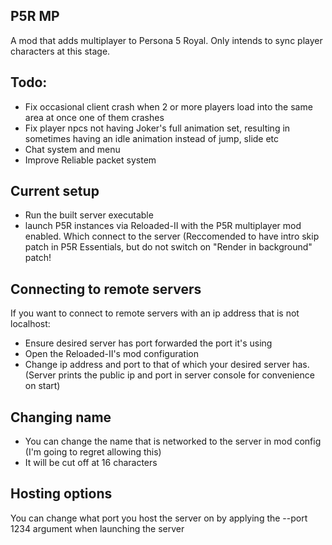 ## P5R MP
A mod that adds multiplayer to Persona 5 Royal. Only intends to sync player characters at this stage.
## Todo:
+ Fix occasional client crash when 2 or more players load into the same area at once one of them crashes
+ Fix player npcs not having Joker's full animation set, resulting in sometimes having an idle animation instead of jump, slide etc
+ Chat system and menu
+ Improve Reliable packet system
## Current setup
+ Run the built server executable
+ launch P5R instances via Reloaded-II with the P5R multiplayer mod enabled. Which connect to the server
(Reccomended to have intro skip patch in P5R Essentials, but do not switch on "Render in background" patch!
## Connecting to remote servers
If you want to connect to remote servers with an ip address that is not localhost:
+ Ensure desired server has port forwarded the port it's using
+ Open the Reloaded-II's mod configuration
+ Change ip address and port to that of which your desired server has. (Server prints the public ip and port in server console for convenience on start)
## Changing name
+ You can change the name that is networked to the server in mod config (I'm going to regret allowing this)
+ It will be cut off at 16 characters
## Hosting options
You can change what port you host the server on by applying the --port 1234 argument when launching the server

